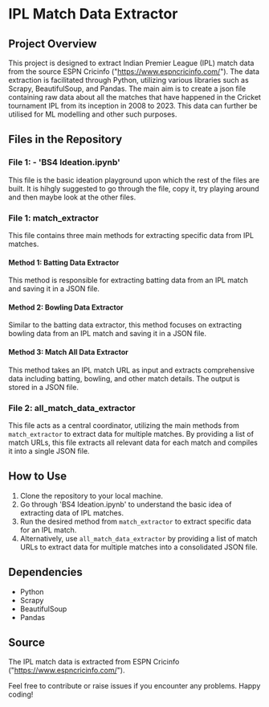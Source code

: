 # IPL Match Data Extractor

## Project Overview
This project is designed to extract Indian Premier League (IPL) match data from the source ESPN Cricinfo ("https://www.espncricinfo.com/"). The data extraction is facilitated through Python, utilizing various libraries such as Scrapy, BeautifulSoup, and Pandas.
The main aim is to create a json file containing raw data about all the matches that have happened in the Cricket tournament IPL from its inception in 2008 to 2023.
This data can further be utilised for ML modelling and other such purposes.

## Files in the Repository

### File 1: - 'BS4 Ideation.ipynb'
This file is the basic ideation playground upon which the rest of the files are built. It is hihgly suggested to go through the file, copy it, try playing around and then maybe look at the other files.

### File 1: match_extractor
This file contains three main methods for extracting specific data from IPL matches.

#### Method 1: Batting Data Extractor
This method is responsible for extracting batting data from an IPL match and saving it in a JSON file.

#### Method 2: Bowling Data Extractor
Similar to the batting data extractor, this method focuses on extracting bowling data from an IPL match and saving it in a JSON file.

#### Method 3: Match All Data Extractor
This method takes an IPL match URL as input and extracts comprehensive data including batting, bowling, and other match details. The output is stored in a JSON file.

### File 2: all_match_data_extractor
This file acts as a central coordinator, utilizing the main methods from `match_extractor` to extract data for multiple matches. By providing a list of match URLs, this file extracts all relevant data for each match and compiles it into a single JSON file.

## How to Use
1. Clone the repository to your local machine.
2. Go through 'BS4 Ideation.ipynb' to understand the basic idea of extracting data of IPL matches.
3. Run the desired method from `match_extractor` to extract specific data for an IPL match.
4. Alternatively, use `all_match_data_extractor` by providing a list of match URLs to extract data for multiple matches into a consolidated JSON file.

## Dependencies
- Python
- Scrapy
- BeautifulSoup
- Pandas

## Source
The IPL match data is extracted from ESPN Cricinfo ("https://www.espncricinfo.com/").

Feel free to contribute or raise issues if you encounter any problems. Happy coding!
